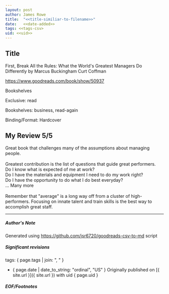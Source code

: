 ```yaml
---
layout: post
author: James Rowe
title:  "<<title-similiar-to-filename>>"
date:   <<date-added>>
tags: <<tags-csv>
uid: <<uid>>
---
```


<!-- highly dependent on how you personally use jekyll templates, and how you want this to show up -->

## Title

First, Break All the Rules: What the World's Greatest Managers Do Differently by Marcus Buckingham
Curt Coffman 

https://www.goodreads.com/book/show/50937

Bookshelves

Exclusive: read

Bookshelves: business, read-again

Binding/Format: Hardcover

## My Review 5/5

Great book that challenges many of the assumptions about managing people.<br/><br/>Greatest contribution is the list of questions that guide great performers.<br/>Do I know what is expected of me at work?<br/>Do I have the materials and equipment I need to do my work right? <br/>Do I have the opportunity to do what I do best everyday? <br/>... Many more<br/><br/>Remember that "average" is a long way off from a cluster of high-performers. Focusing on innate talent and train skills is the best way to accomplish great staff.

---

##### Author's Note

Generated using https://github.com/jsr6720/goodreads-csv-to-md script

##### Significant revisions

tags: { page.tags | join: ", " } <!-- todo move this somewhere -->

- { page.date | date_to_string: "ordinal", "US" } Originally published on [{ site.url }]({ site.url }) with uid { page.uid }

##### EOF/Footnotes
